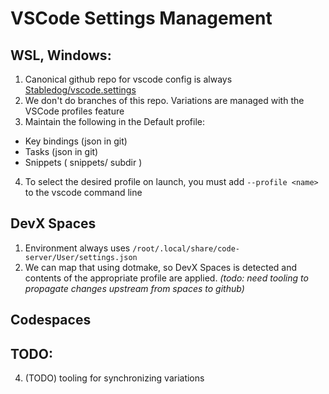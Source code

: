 # VSCode Settings Management

## WSL, Windows:
1.  Canonical github repo for vscode config is always [Stabledog/vscode.settings]()
2.  We don't do branches of this repo.  Variations are managed with the VSCode profiles feature
3.  Maintain the following in the Default profile:
   - Key bindings (json in git)
   - Tasks (json in git)
   - Snippets ( snippets/ subdir )
4.  To select the desired profile on launch, you must add `--profile <name>` to the vscode command line

## DevX Spaces
1. Environment always uses `/root/.local/share/code-server/User/settings.json`
2. We can map that using dotmake, so DevX Spaces is detected and contents
   of the appropriate profile are applied. *(todo: need tooling to propagate
   changes upstream from spaces to github)*

## Codespaces

## TODO:
4.  (TODO) tooling for synchronizing variations 

